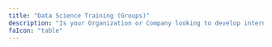 ```yaml
---
title: "Data Science Training (Groups)"
description: "Is your Organization or Company looking to develop internal skills and start leading the data transformation? With this practical training, your peers can start helping the company in generating more value from data."
faIcon: "table"
---
```

